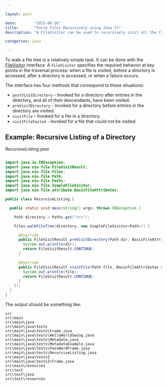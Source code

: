 ```yaml
---

layout: post

date:        "2015-06-26"
title:       "Parse Files Recursively using Java 7+"
description: "A FileVisitor can be used to recursively visit all the files in folder. The interface specifies the required behavior at key points in the traversal process."

categories: java

---
```



To walk a file tree is a relatively simple task. It can be done with the <a href="http://docs.oracle.com/javase/7/docs/api/java/nio/file/FileVisitor.html">FileVisitor</a> interface.
A `FileVisitor` specifies the required behavior at key points in the traversal process:
when a file is visited, before a directory is accessed, after a directory is accessed, or when a failure occurs.

The interface has four methods that correspond to these situations:

- `postVisitDirectory` - Invoked for a directory after entries in the directory, and all of their descendants, have been visited.
- `preVisitDirectory` - Invoked for a directory before entries in the directory are visited.
- `visitFile` - Invoked for a file in a directory.
- `visitFileFailed` - Invoked for a file that could not be visited.


## Example: Recursive Listing of a Directory

*RecursiveListing.java*

```java

import java.io.IOException;
import java.nio.file.FileVisitResult;
import java.nio.file.Files;
import java.nio.file.Path;
import java.nio.file.Paths;
import java.nio.file.SimpleFileVisitor;
import java.nio.file.attribute.BasicFileAttributes;

public class RecursiveListing {

  public static void main(String[] args) throws IOException {

    Path directory = Paths.get("src");

    Files.walkFileTree(directory, new SimpleFileVisitor<Path>() {

      @Override
      public FileVisitResult preVisitDirectory(Path dir, BasicFileAttributes attrs) throws IOException {
        System.out.println(dir);
        return FileVisitResult.CONTINUE;
      }

      @Override
      public FileVisitResult visitFile(Path file, BasicFileAttributes attrs) throws IOException {
        System.out.println(file);
        return FileVisitResult.CONTINUE;
      }
    });
  }
}
```

The output should be something like:

```console
src
src\main
src\main\java
src\main\java\tests
src\main\java\tests\Frame.java
src\main\java\tests\HelloWorldSwing.java
src\main\java\tests\Metadata.java
src\main\java\tests\MetadataExample.java
src\main\java\tests\PassWordFrame.java
src\main\java\tests\RecursiveListing.java
src\main\java\tests2
src\main\java\tests2\Frame.java
src\main\resources
src\test
src\test\java
src\test\resources
```